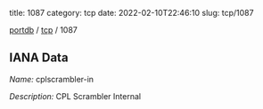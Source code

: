 title: 1087
category: tcp
date: 2022-02-10T22:46:10
slug: tcp/1087

[portdb](/) / [tcp](/category/tcp.html) / 1087


## IANA Data

_Name:_ cplscrambler-in

_Description:_ CPL Scrambler Internal

